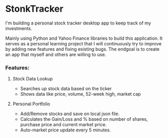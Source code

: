 # StonkTracker
I'm building a personal stock tracker desktop app to keep track of my investments. 

Mainly using Python and Yahoo Finance libraries to build this application. It serves as a personal learning project that I will continuously try to improve by adding new features and fixing existing bugs. The endgoal is to create an app that myself and others are willing to use.

### Features:
1. Stock Data Lookup
	- Searches up stock data based on the ticker
	- Shows data like price, volume, 52-week high, market cap

2. Personal Portfolio
	- Add/Remove stocks and save on local json file.
	- Calculates the Gain/Loss and % based on number of shares, purchase price and current market price. 
	- Auto-market price update every 5 minutes.
